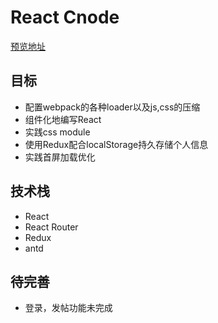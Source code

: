 # React Cnode

[预览地址](http://hongzzz.top)

## 目标

* 配置webpack的各种loader以及js,css的压缩
* 组件化地编写React
* 实践css module
* 使用Redux配合localStorage持久存储个人信息
* 实践首屏加载优化

## 技术栈

* React
* React Router
* Redux
* antd

## 待完善

* 登录，发帖功能未完成